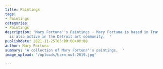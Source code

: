 ```yaml
---
title: Paintings
tags:
- Paintings
categories:
- Paintings
description: 'Mary Fortuna''s Paintings - Mary Fortuna is based in Traverse City but
  is also active in the Detroit art community.  '
publishdate: 2021-11-25T05:00:00+00:00
author: Mary Fortuna
summary: 'A collection of Mary Fortuna''s paintings.  '
image_upload: "/uploads/barn-owl-2019.jpg"

---
```

